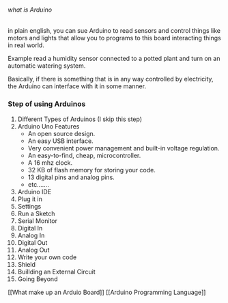###### what is Arduino
in plain english, you can sue Arduino to read sensors and control things like motors and lights that allow you to programs to this board interacting things in real world.

Example read a humidity sensor connected to a potted plant and turn on an automatic watering system. 

Basically, if there is something that is in any way controlled by electricity, the Arduino can interface with it in some manner.


### Step of using Arduinos 
1. Different Types of Arduinos (I skip this step)
2. Arduino Uno Features
	- An open source design.
	- An easy USB interface.
	- Very convenient power management and built-in voltage regulation.
	- An easy-to-find, cheap, microcontroller.
	- A 16 mhz clock.
	- 32 KB of flash memory for storing your code.
	- 13 digital pins and analog pins.
	- etc.......
 3.  Arduino IDE
 4. Plug it in
 5. Settings
 6. Run a Sketch
 7. Serial Monitor
 8. Digital In
 9. Analog In
 10. Digital Out
 11. Analog Out
 12. Write your own code
 13. Shield
 14. Buillding an External Circuit
 15. Going Beyond



[[What make up an Arduio Board]]
[[Arduino Programming Language]]